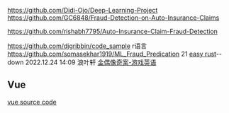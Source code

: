https://github.com/Didi-Ojo/Deep-Learning-Project
https://github.com/GC6848/Fraud-Detection-on-Auto-Insurance-Claims

https://github.com/rishabh7795/Auto-Insurance-Claim-Fraud-Detection


https://github.com/djgribbin/code_sample r语言
https://github.com/somasekhar1919/ML_Fraud_Predication
21 [easy rust](https://www.bilibili.com/video/BV1Ve4y1i7X1)-- down 2022.12.24 14:09
浪叶轩  [金偶像奇案-游戏英语](https://www.bilibili.com/video/BV1yG411L7LS)

## Vue
[vue source code ](https://www.bilibili.com/video/BV1Rd4y1a7vQ)